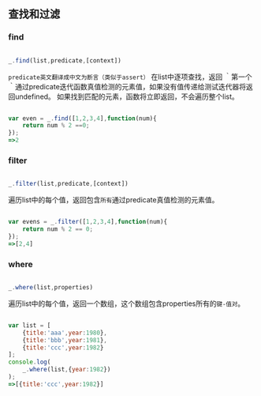 ## 查找和过滤
### find
```javascript

_.find(list,predicate,[context])

```
`predicate英文翻译成中文为断言（类似于assert）`
在list中逐项查找，返回 ｀第一个｀通过predicate迭代函数真值检测的元素值，如果没有值传递给测试迭代器将返回undefined。
如果找到匹配的元素，函数将立即返回，不会遍历整个list。

```javascript

var even = _.find([1,2,3,4],function(num){
	return num % 2 ==0;
});
=>2

```

### filter
 
```javascript

_.filter(list,predicate,[context])

```
遍历list中的每个值，返回包含`所有`通过predicate真值检测的元素值。
```javascript

var evens = _.filter([1,2,3,4],function(num){
	return num % 2 == 0;
});
=>[2,4]

```

### where

```javascript

_.where(list,properties)

```
遍历list中的每个值，返回一个数组，这个数组包含properties所有的`键-值对`。
```javascript

var list = [
	{title:'aaa',year:1980},
	{title:'bbb',year:1981},
	{title:'ccc',year:1982}
];
console.log(
	_.where(list,{year:1982})
);
=>[{title:'ccc',year:1982}]

```
